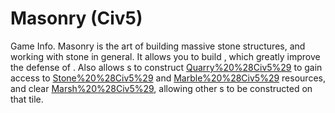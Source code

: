 # Masonry (Civ5)

Game Info.
Masonry is the art of building massive stone structures, and working with stone in general. It allows you to build , which greatly improve the defense of . Also allows s to construct [Quarry%20%28Civ5%29](Quarries) to gain access to [Stone%20%28Civ5%29](Stone) and [Marble%20%28Civ5%29](Marble) resources, and clear [Marsh%20%28Civ5%29](marshes), allowing other s to be constructed on that tile.